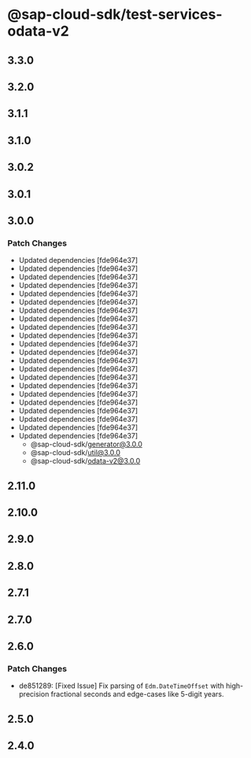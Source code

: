 # @sap-cloud-sdk/test-services-odata-v2

## 3.3.0

## 3.2.0

## 3.1.1

## 3.1.0

## 3.0.2

## 3.0.1

## 3.0.0

### Patch Changes

- Updated dependencies [fde964e37]
- Updated dependencies [fde964e37]
- Updated dependencies [fde964e37]
- Updated dependencies [fde964e37]
- Updated dependencies [fde964e37]
- Updated dependencies [fde964e37]
- Updated dependencies [fde964e37]
- Updated dependencies [fde964e37]
- Updated dependencies [fde964e37]
- Updated dependencies [fde964e37]
- Updated dependencies [fde964e37]
- Updated dependencies [fde964e37]
- Updated dependencies [fde964e37]
- Updated dependencies [fde964e37]
- Updated dependencies [fde964e37]
- Updated dependencies [fde964e37]
- Updated dependencies [fde964e37]
- Updated dependencies [fde964e37]
- Updated dependencies [fde964e37]
- Updated dependencies [fde964e37]
- Updated dependencies [fde964e37]
- Updated dependencies [fde964e37]
  - @sap-cloud-sdk/generator@3.0.0
  - @sap-cloud-sdk/util@3.0.0
  - @sap-cloud-sdk/odata-v2@3.0.0

## 2.11.0

## 2.10.0

## 2.9.0

## 2.8.0

## 2.7.1

## 2.7.0

## 2.6.0

### Patch Changes

- de851289: [Fixed Issue] Fix parsing of `Edm.DateTimeOffset` with high-precision fractional seconds and edge-cases like 5-digit years.

## 2.5.0

## 2.4.0
